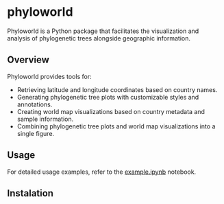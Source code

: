 # phyloworld

Phyloworld is a Python package that facilitates the visualization and analysis of phylogenetic trees alongside geographic information.

## Overview

Phyloworld provides tools for:

- Retrieving latitude and longitude coordinates based on country names.
- Generating phylogenetic tree plots with customizable styles and annotations.
- Creating world map visualizations based on country metadata and sample information.
- Combining phylogenetic tree plots and world map visualizations into a single figure.

## Usage

For detailed usage examples, refer to the [example.ipynb](example.ipynb) notebook.

## Instalation

